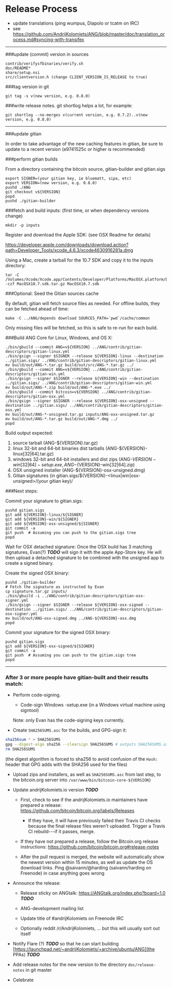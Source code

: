 Release Process
====================

* update translations (ping wumpus, Diapolo or tcatm on IRC)
* see https://github.com/AndrijKolomiets/ANG/blob/master/doc/translation_process.md#syncing-with-transifex

* * *

###update (commit) version in sources

	contrib/verifysfbinaries/verify.sh
	doc/README*
	share/setup.nsi
	src/clientversion.h (change CLIENT_VERSION_IS_RELEASE to true)

###tag version in git

	git tag -s v(new version, e.g. 0.8.0)

###write release notes. git shortlog helps a lot, for example:

	git shortlog --no-merges v(current version, e.g. 0.7.2)..v(new version, e.g. 0.8.0)

* * *

###update gitian

 In order to take advantage of the new caching features in gitian, be sure to update to a recent version (e9741525c or higher is recommended)

###perform gitian builds

 From a directory containing the bitcoin source, gitian-builder and gitian.sigs

	export SIGNER=(your gitian key, ie bluematt, sipa, etc)
	export VERSION=(new version, e.g. 0.8.0)
	pushd ./ANG
	git checkout v${VERSION}
	popd
	pushd ./gitian-builder

###fetch and build inputs: (first time, or when dependency versions change)
 
	mkdir -p inputs

 Register and download the Apple SDK: (see OSX Readme for details)
 
 https://developer.apple.com/downloads/download.action?path=Developer_Tools/xcode_4.6.3/xcode4630916281a.dmg
 
 Using a Mac, create a tarball for the 10.7 SDK and copy it to the inputs directory:
 
	tar -C /Volumes/Xcode/Xcode.app/Contents/Developer/Platforms/MacOSX.platform/Developer/SDKs/ -czf MacOSX10.7.sdk.tar.gz MacOSX10.7.sdk

###Optional: Seed the Gitian sources cache

  By default, gitian will fetch source files as needed. For offline builds, they can be fetched ahead of time:

	make -C ../ANG/depends download SOURCES_PATH=`pwd`/cache/common

  Only missing files will be fetched, so this is safe to re-run for each build.

###Build ANG Core for Linux, Windows, and OS X:

	./bin/gbuild --commit ANG=v${VERSION} ../ANG/contrib/gitian-descriptors/gitian-linux.yml
	./bin/gsign --signer $SIGNER --release ${VERSION}-linux --destination ../gitian.sigs/ ../ANG/contrib/gitian-descriptors/gitian-linux.yml
	mv build/out/ANG-*.tar.gz build/out/src/ANG-*.tar.gz ../
	./bin/gbuild --commit ANG=v${VERSION} ../ANG/contrib/gitian-descriptors/gitian-win.yml
	./bin/gsign --signer $SIGNER --release ${VERSION}-win --destination ../gitian.sigs/ ../ANG/contrib/gitian-descriptors/gitian-win.yml
	mv build/out/ANG-*.zip build/out/ANG-*.exe ../
	./bin/gbuild --commit bitcoin=v${VERSION} ../ANG/contrib/gitian-descriptors/gitian-osx.yml
	./bin/gsign --signer $SIGNER --release ${VERSION}-osx-unsigned --destination ../gitian.sigs/ ../ANG/contrib/gitian-descriptors/gitian-osx.yml
	mv build/out/ANG-*-unsigned.tar.gz inputs/ANG-osx-unsigned.tar.gz
	mv build/out/ANG-*.tar.gz build/out/ANG-*.dmg ../
	popd
  Build output expected:

  1. source tarball (ANG-${VERSION}.tar.gz)
  2. linux 32-bit and 64-bit binaries dist tarballs (ANG-${VERSION}-linux[32|64].tar.gz)
  3. windows 32-bit and 64-bit installers and dist zips (ANG-${VERSION}-win[32|64]-setup.exe, ANG-${VERSION}-win[32|64].zip)
  4. OSX unsigned installer (ANG-${VERSION}-osx-unsigned.dmg)
  5. Gitian signatures (in gitian.sigs/${VERSION}-<linux|win|osx-unsigned>/(your gitian key)/

###Next steps:

Commit your signature to gitian.sigs:

	pushd gitian.sigs
	git add ${VERSION}-linux/${SIGNER}
	git add ${VERSION}-win/${SIGNER}
	git add ${VERSION}-osx-unsigned/${SIGNER}
	git commit -a
	git push  # Assuming you can push to the gitian.sigs tree
	popd

  Wait for OSX detached signature:
	Once the OSX build has 3 matching signatures, Evan(?) ***TODO*** will sign it with the apple App-Store key.
	He will then upload a detached signature to be combined with the unsigned app to create a signed binary.

  Create the signed OSX binary:

	pushd ./gitian-builder
	# Fetch the signature as instructed by Evan
	cp signature.tar.gz inputs/
	./bin/gbuild -i ../ANG/contrib/gitian-descriptors/gitian-osx-signer.yml
	./bin/gsign --signer $SIGNER --release ${VERSION}-osx-signed --destination ../gitian.sigs/ ../ANG/contrib/gitian-descriptors/gitian-osx-signer.yml
	mv build/out/ANG-osx-signed.dmg ../ANG-${VERSION}-osx.dmg
	popd

Commit your signature for the signed OSX binary:

	pushd gitian.sigs
	git add ${VERSION}-osx-signed/${SIGNER}
	git commit -a
	git push  # Assuming you can push to the gitian.sigs tree
	popd

-------------------------------------------------------------------------

### After 3 or more people have gitian-built and their results match:

- Perform code-signing.

    - Code-sign Windows -setup.exe (in a Windows virtual machine using signtool)

  Note: only Evan has the code-signing keys currently.

- Create `SHA256SUMS.asc` for the builds, and GPG-sign it:
```bash
sha256sum * > SHA256SUMS
gpg --digest-algo sha256 --clearsign SHA256SUMS # outputs SHA256SUMS.asc
rm SHA256SUMS
```
(the digest algorithm is forced to sha256 to avoid confusion of the `Hash:` header that GPG adds with the SHA256 used for the files)

- Upload zips and installers, as well as `SHA256SUMS.asc` from last step, to the bitcoin.org server
  into `/var/www/bin/bitcoin-core-${VERSION}`

- Update andrijKolomiets.io version ***TODO***

  - First, check to see if the andrijKolomiets.io maintainers have prepared a
    release: https://github.com/bitcoin/bitcoin.org/labels/Releases

      - If they have, it will have previously failed their Travis CI
        checks because the final release files weren't uploaded.
        Trigger a Travis CI rebuild---if it passes, merge.

  - If they have not prepared a release, follow the Bitcoin.org release
    instructions: https://github.com/bitcoin/bitcoin.org#release-notes

  - After the pull request is merged, the website will automatically show the newest version within 15 minutes, as well
    as update the OS download links. Ping @saivann/@harding (saivann/harding on Freenode) in case anything goes wrong

- Announce the release:

  - Release sticky on ANGtalk: https://ANGtalk.org/index.php?board=1.0 ***TODO***

  - ANG-development mailing list

  - Update title of #andrijKolomiets on Freenode IRC

  - Optionally reddit /r/AndrijKolomiets, ... but this will usually sort out itself

- Notify Flare (?) ***TODO*** so that he can start building [https://launchpad.net/~andrijKolomiets/+archive/ubuntu/ANG](the PPAs) ***TODO***

- Add release notes for the new version to the directory `doc/release-notes` in git master

- Celebrate
